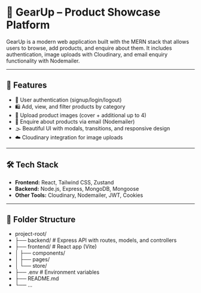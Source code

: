 # 🧥 GearUp – Product Showcase Platform

GearUp is a modern web application built with the MERN stack that allows users to browse, add products, and enquire about them. It includes authentication, image uploads with Cloudinary, and email enquiry functionality with Nodemailer.

---

## 🚀 Features

- 👤 User authentication (signup/login/logout)  
- 🛍️ Add, view, and filter products by category  
- 📸 Upload product images (cover + additional up to 4)  
- 📧 Enquire about products via email (Nodemailer)  
- 🌫️ Beautiful UI with modals, transitions, and responsive design  
- ☁️ Cloudinary integration for image uploads  

---

## 🛠️ Tech Stack

- **Frontend:** React, Tailwind CSS, Zustand  
- **Backend:** Node.js, Express, MongoDB, Mongoose  
- **Other Tools:** Cloudinary, Nodemailer, JWT, Cookies  

---

## 📂 Folder Structure

- project-root/
- ├── backend/ # Express API with routes, models, and controllers
- ├── frontend/ # React app (Vite)
- │ ├── components/
- │ ├── pages/
- │ └── store/
- ├── .env # Environment variables
- ├── README.md
- └── ...
